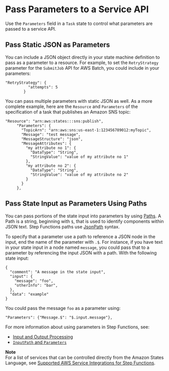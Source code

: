 # Pass Parameters to a Service API<a name="connectors-parameters"></a>

Use the `Parameters` field in a `Task` state to control what parameters are passed to a service API\.

## Pass Static JSON as Parameters<a name="connectors-parameters-json"></a>

You can include a JSON object directly in your state machine definition to pass as a parameter to a resource\. For example, to set the `RetryStrategy` parameter for the `SubmitJob` API for AWS Batch, you could include in your parameters:

```
"RetryStrategy": {
          "attempts": 5
        }
```

You can pass multiple parameters with static JSON as well\. As a more complete example, here are the `Resource` and `Parameters` of the specification of a task that publishes an Amazon SNS topic:

```
"Resource": "arn:aws:states:::sns:publish",
     "Parameters": {
       "TopicArn": "arn:aws:sns:us-east-1:123456789012:myTopic",
       "Message": "test message",
       "MessageStructure": "json",
       "MessageAttributes": {
         "my attribute no 1": {
           "DataType": "String",
           "StringValue": "value of my attribute no 1"
         },
         "my attribute no 2": {
           "DataType": "String",
           "StringValue": "value of my attribute no 2"
         }
       }
     },
```

## Pass State Input as Parameters Using Paths<a name="connectors-parameters-path"></a>

You can pass portions of the state input into parameters by using [Paths](amazon-states-language-input-output-processing.md#amazon-states-language-paths)\. A Path is a string, beginning with `$`, that is used to identify components within JSON text\. Step Functions paths use [JsonPath](https://github.com/json-path/JsonPath) syntax\.

To specify that a parameter use a path to reference a JSON node in the input, end the name of the parameter with `.$`\. For instance, if you have text in your state input in a node named `message`, you could pass that to a parameter by referencing the input JSON with a path\. With the following state input:

```
{
  "comment": "A message in the state input",
  "input": {
    "message": "foo",
    "otherInfo": "bar",
  },
  "data": "example"
}
```

You could pass the message `foo` as a parameter using: 

```
"Parameters": {"Message.$": "$.input.message"},
```

For more information about using parameters in Step Functions, see:
+ [Input and Output Processing](concepts-input-output-filtering.md)
+ [`InputPath` and `Parameters`](input-output-inputpath-params.md)

**Note**  
For a list of services that can be controlled directly from the Amazon States Language, see [Supported AWS Service Integrations for Step Functions](connectors-supported-services.md)\.